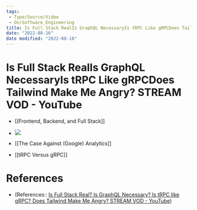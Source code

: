 ```yaml
---
tags:
 - Type/Source/Video
 - On/Software_Engineering
title: Is Full Stack RealIs GraphQL NecessaryIs tRPC Like gRPCDoes Tailwind Make Me Angry? STREAM VOD - YouTube
date: "2022-08-16"
date modified: "2022-08-18"
---
```


# Is Full Stack RealIs GraphQL NecessaryIs tRPC Like gRPCDoes Tailwind Make Me Angry? STREAM VOD - YouTube
- [[Frontend, Backend, and Full Stack]]
- ![](https://i.imgur.com/HkvtEAT.jpg)

- [[The Case Against (Google) Analytics]]
- [[tRPC Versus gRPC]]
# References
- (References:: [Is Full Stack Real? Is GraphQL Necessary? Is tRPC like gRPC? Does Tailwind Make Me Angry? STREAM VOD - YouTube](https://www.youtube.com/watch?v=aceYBBW5mz8))
